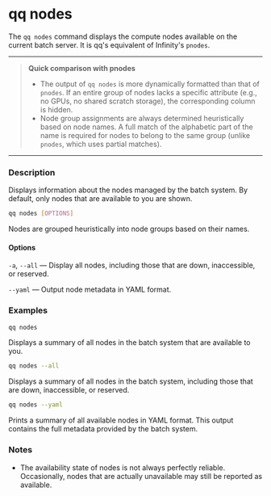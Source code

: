 # qq nodes

The `qq nodes` command displays the compute nodes available on the current batch server. It is qq's equivalent of Infinity's `pnodes`.

***

> **Quick comparison with pnodes**
> - The output of `qq nodes` is more dynamically formatted than that of `pnodes`.
>   If an entire group of nodes lacks a specific attribute (e.g., no GPUs, no shared scratch storage), the corresponding column is hidden.
> - Node group assignments are always determined heuristically based on node names.
>   A full match of the alphabetic part of the name is required for nodes to belong to the same group (unlike `pnodes`, which uses partial matches).

***

### Description

Displays information about the nodes managed by the batch system. By default, only nodes that are available to you are shown.

```bash
qq nodes [OPTIONS]
```

Nodes are grouped heuristically into node groups based on their names.

#### Options

`-a`, `--all` — Display all nodes, including those that are down, inaccessible, or reserved.

`--yaml` — Output node metadata in YAML format.

### Examples

```bash
qq nodes
```

Displays a summary of all nodes in the batch system that are available to you.

```bash
qq nodes --all
```

Displays a summary of all nodes in the batch system, including those that are down, inaccessible, or reserved.

```bash
qq nodes --yaml
```

Prints a summary of all available nodes in YAML format. This output contains the full metadata provided by the batch system.

### Notes

- The availability state of nodes is not always perfectly reliable. Occasionally, nodes that are actually unavailable may still be reported as available.